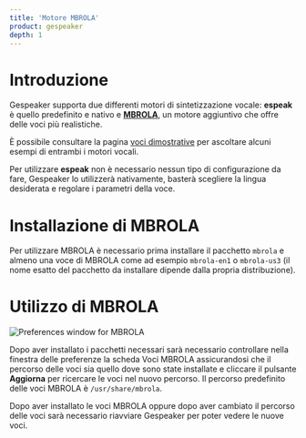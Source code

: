 ```yaml
---
title: 'Motore MBROLA'
product: gespeaker
depth: 1
---
```


# Introduzione
Gespeaker supporta due differenti motori di sintetizzazione vocale: **espeak** è quello predefinito e nativo e [**MBROLA**](http://tcts.fpms.ac.be/synthesis/), un motore aggiuntivo che offre delle voci più realistiche.

È possibile consultare la pagina [voci dimostrative](../demo) per ascoltare alcuni esempi di entrambi i motori vocali.

Per utilizzare **espeak** non è necessario nessun tipo di configurazione da fare, Gespeaker lo utilizzerà nativamente, basterà scegliere la lingua desiderata e regolare i parametri della voce.

# Installazione di MBROLA
Per utilizzare MBROLA è necessario prima installare il pacchetto ```mbrola``` e almeno una voce di MBROLA come ad esempio ```mbrola-en1``` o ```mbrola-us3``` (il nome esatto del pacchetto da installare dipende dalla propria distribuzione).

# Utilizzo di MBROLA
![Preferences window for MBROLA](/resources/gespeaker/archive/latest/italian/mbrola.png?classes=center)

Dopo aver installato i pacchetti necessari sarà necessario controllare nella finestra delle preferenze la scheda Voci MBROLA assicurandosi che il percorso delle voci sia quello dove sono state installate e cliccare il pulsante **Aggiorna** per ricercare le voci nel nuovo percorso. Il percorso predefinito delle voci MBROLA è ```/usr/share/mbrola```.

Dopo aver installato le voci MBROLA oppure dopo aver cambiato il percorso delle voci sarà necessario riavviare Gespeaker per poter vedere le nuove voci.
